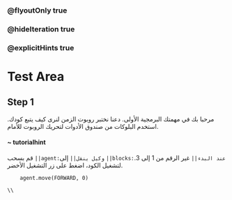 ### @flyoutOnly true
### @hideIteration true
### @explicitHints true

# Test Area

## Step 1
مرحبا بك في مهمتك البرمجية الأولى. دعنا نختبر روبوت الزمن لنرى كيف يتبع كودك. استخدم البلوكات من صندوق الأدوات لتحريك الروبوت للأمام.

#### ~ tutorialhint  
قم بسحب ``||agent:وكيل ينقل||`` إلى ``||blocks:عند البدء||`` غير الرقم من 1 إلى 3. لتشغيل الكود، اضغط على زر التشغيل الأخضر.

```ghost
    agent.move(FORWARD, 0)
```
```template
\\
```
```package
```
